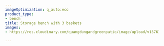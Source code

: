 ```yaml
---
imageOptimization: q_auto:eco
product_type:
- bench
title: Storage bench with 3 baskets
images:
- https://res.cloudinary.com/quangdungandgreenpatio/image/upload/v1576124390/posts/DSC07970_qfqikd.png

---
```

